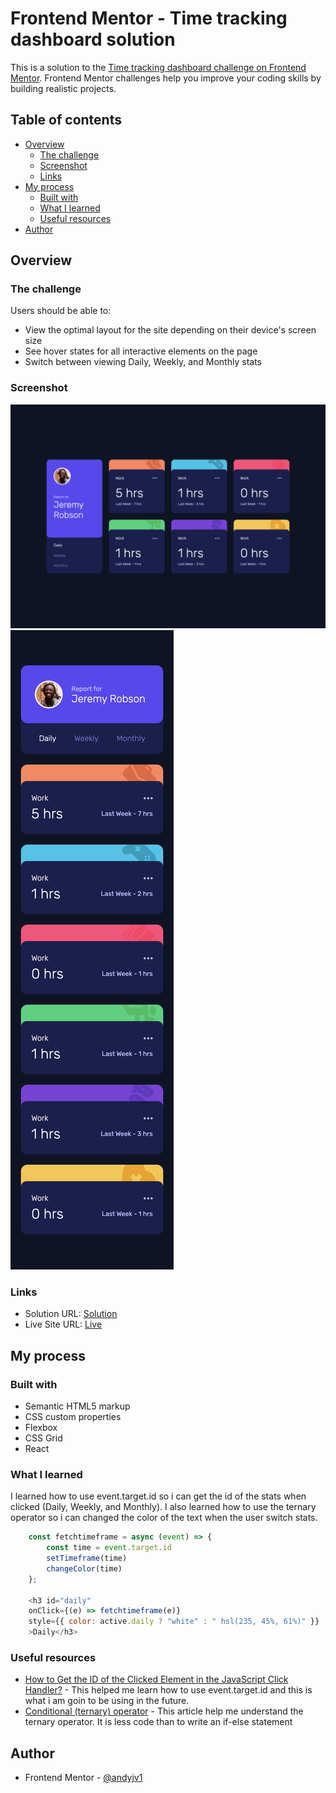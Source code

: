# Frontend Mentor - Time tracking dashboard solution

This is a solution to the [Time tracking dashboard challenge on Frontend Mentor](https://www.frontendmentor.io/challenges/time-tracking-dashboard-UIQ7167Jw). Frontend Mentor challenges help you improve your coding skills by building realistic projects. 

## Table of contents

- [Overview](#overview)
  - [The challenge](#the-challenge)
  - [Screenshot](#screenshot)
  - [Links](#links)
- [My process](#my-process)
  - [Built with](#built-with)
  - [What I learned](#what-i-learned)
  - [Useful resources](#useful-resources)
- [Author](#author)

## Overview

### The challenge

Users should be able to:

- View the optimal layout for the site depending on their device's screen size
- See hover states for all interactive elements on the page
- Switch between viewing Daily, Weekly, and Monthly stats

### Screenshot

![](./screenshots/screenshot1.png)
![](./screenshots/screenshot2.png)

### Links

- Solution URL: [Solution](https://github.com/andyjv1/Time-tracking-dashboard.git)
- Live Site URL: [Live](https://magnificent-khapse-13e536.netlify.app/)

## My process

### Built with

- Semantic HTML5 markup
- CSS custom properties
- Flexbox
- CSS Grid
- React



### What I learned

I learned how to use event.target.id so i can get the id of the stats when clicked (Daily, Weekly, and Monthly). I also learned how to use the ternary operator so i can changed the color of the text when the user switch stats.

```js
    const fetchtimeframe = async (event) => {
        const time = event.target.id
        setTimeframe(time)
        changeColor(time)
    };

    <h3 id="daily"
    onClick={(e) => fetchtimeframe(e)}
    style={{ color: active.daily ? "white" : " hsl(235, 45%, 61%)" }}
    >Daily</h3>
```

### Useful resources

- [How to Get the ID of the Clicked Element in the JavaScript Click Handler?](https://plainenglish.io/blog/how-to-get-the-id-of-the-clicked-element-in-the-javascript-click-handler-8ca398d848d6) - This helped me learn how to use event.target.id and this is what i am goin to be using in the future.
- [Conditional (ternary) operator](https://developer.mozilla.org/en-US/docs/Web/JavaScript/Reference/Operators/Conditional_operator) - This article help me understand the ternary operator. It is less code than to write an if-else statement

## Author

- Frontend Mentor - [@andyjv1](https://www.frontendmentor.io/profile/andyjv1)


